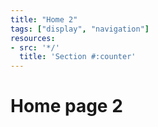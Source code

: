 ```yaml
---
title: "Home 2"
tags: ["display", "navigation"]
resources:
- src: '*/'
  title: 'Section #:counter'
---
```


# Home page 2
